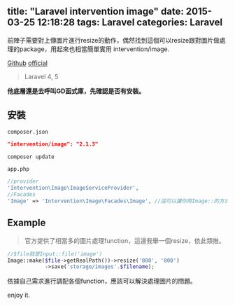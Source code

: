 title: "Laravel intervention image"
date: 2015-03-25 12:18:28
tags: Laravel
categories: Laravel
---
前陣子需要對上傳圖片進行resize的動作，偶然找到這個可以resize跟對圖片做處理的package，用起來也相當簡單實用 intervention/image.

<!-- more -->

[Github](https://github.com/Intervention/image)
[official](http://image.intervention.io/)

>Laravel 4, 5

**他底層還是去呼叫GD函式庫，先確認是否有安裝。**

## 安裝
`composer.json`
``` json
"intervention/image": "2.1.3"
```
``` bash
composer update
```

`app.php`
``` php
//provider
'Intervention\Image\ImageServiceProvider',
//Facades
'Image' => 'Intervention\Image\Facades\Image', //這可以讓你用Image::的方式呼叫
```

## Example
>官方提供了相當多的圖片處理function，這邊我舉一個resize，依此類推。
``` php
//$file就是Input::file('image')
Image::make($file->getRealPath())->resize('800', '800')
            ->save('storage/images'.$filename);
```

依據自己需求進行調配各個function，應該可以解決處理圖片的問題。

enjoy it.

